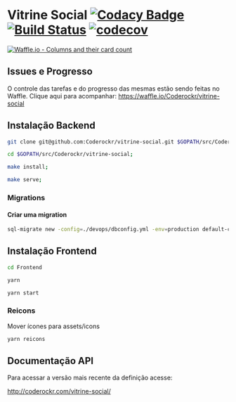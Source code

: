 Vitrine Social [![Codacy Badge](https://api.codacy.com/project/badge/Grade/5d73b7a4fb1b4118a8cb900e1ea91c49)](https://www.codacy.com/app/lucassabreu/vitrine-social?utm_source=github.com&amp;utm_medium=referral&amp;utm_content=Coderockr/vitrine-social&amp;utm_campaign=Badge_Grade) [![Build Status](https://travis-ci.org/Coderockr/vitrine-social.svg?branch=master)](https://travis-ci.org/Coderockr/vitrine-social) [![codecov](https://codecov.io/gh/Coderockr/vitrine-social/branch/master/graph/badge.svg)](https://codecov.io/gh/Coderockr/vitrine-social)
===============
[![Waffle.io - Columns and their card count](https://badge.waffle.io/Coderockr/vitrine-social.svg?columns=all)](https://waffle.io/Coderockr/vitrine-social)

## Issues e Progresso

O controle das tarefas e do progresso das mesmas estão sendo feitas no Waffle. Clique aqui para acompanhar: https://waffle.io/Coderockr/vitrine-social


## Instalação Backend

```sh
git clone git@github.com:Coderockr/vitrine-social.git $GOPATH/src/Coderockr/vitrine-social;

cd $GOPATH/src/Coderockr/vitrine-social;

make install;

make serve;
```

### Migrations

#### Criar uma migration

```sh
sql-migrate new -config=./devops/dbconfig.yml -env=production default-categories
```

## Instalação Frontend

```sh
cd Frontend

yarn

yarn start
```

### Reicons

Mover ícones para assets/icons

```sh
yarn reicons
```

## Documentação API

Para acessar a versão mais recente da definição acesse: 

http://coderockr.com/vitrine-social/

